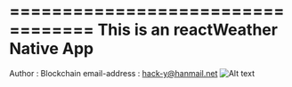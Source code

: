 ==================================
This is an reactWeather Native App
==================================

Author : Blockchain
email-address : hack-y@hanmail.net
![Alt text](/mdImage.png "리액트로 만든 날씨 앱")
